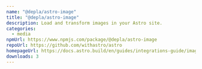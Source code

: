 ```yaml
---
name: "@depla/astro-image"
title: "@depla/astro-image"
description: Load and transform images in your Astro site.
categories:
  - media
npmUrl: https://www.npmjs.com/package/@depla/astro-image
repoUrl: https://github.com/withastro/astro
homepageUrl: https://docs.astro.build/en/guides/integrations-guide/image/
downloads: 3
---
```

